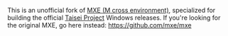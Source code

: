 This is an unofficial fork of [MXE (M cross environment)](http://mxe.cc), specialized for building the official [Taisei Project](https://taisei-project.org) Windows releases. If you're looking for the original MXE, go here instead: https://github.com/mxe/mxe
